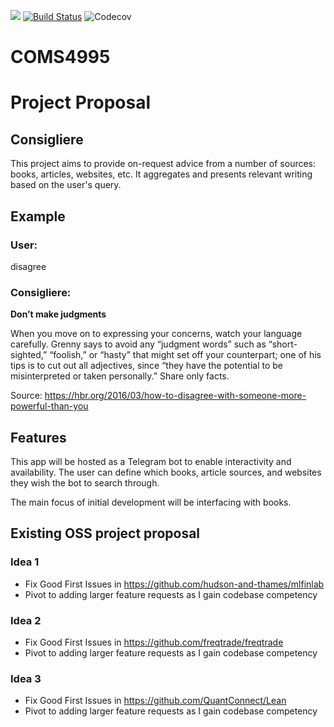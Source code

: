 ![](https://img.shields.io/github/commit-activity/w/Ray725/COMS4995?style=plastic)
[![Build Status](https://travis-ci.org/Ray725/consigliere.svg?branch=master)](https://travis-ci.org/Ray725/consigliere)
![Codecov](https://img.shields.io/codecov/c/github/Ray725/consigliere)
# COMS4995

# Project Proposal

## Consigliere
This project aims to provide on-request advice from a number of sources: books, articles, websites, etc. It aggregates and presents relevant writing based on the user's query.

## Example
### User:

disagree

### Consigliere:

**Don’t make judgments**

When you move on to expressing your concerns, watch your language carefully. Grenny says to avoid any “judgment words” such as “short-sighted,” “foolish,” or “hasty” that might set off your counterpart; one of his tips is to cut out all adjectives, since “they have the potential to be misinterpreted or taken personally.” Share only facts.

Source: https://hbr.org/2016/03/how-to-disagree-with-someone-more-powerful-than-you

## Features
This app will be hosted as a Telegram bot to enable interactivity and availability. The user can define which books, article sources, and websites they wish the bot to search through.

The main focus of initial development will be interfacing with books.

## Existing OSS project proposal

### Idea 1
- Fix Good First Issues in https://github.com/hudson-and-thames/mlfinlab
- Pivot to adding larger feature requests as I gain codebase competency

### Idea 2
- Fix Good First Issues in https://github.com/freqtrade/freqtrade
- Pivot to adding larger feature requests as I gain codebase competency

### Idea 3
- Fix Good First Issues in https://github.com/QuantConnect/Lean
- Pivot to adding larger feature requests as I gain codebase competency

